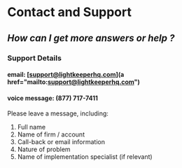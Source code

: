 # Contact and Support

## _How can I get more answers or help ?_

### Support Details 

#### email: **[support@lightkeeperhq.com](a href="mailto:support@lightkeeperhq.com")**

#### voice message: **(877) 717-7411**

Please leave a message, including:
1. Full name
2. Name of firm / account
3. Call-back or email information
4. Nature of problem
5. Name of implementation specialist (if relevant)